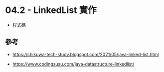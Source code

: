 # 04.2 - LinkedList 實作
* [程式碼]()

## 參考
* https://chikuwa-tech-study.blogspot.com/2021/05/java-linked-list.html

* https://www.codingsusu.com/java-datastructure-linkedlist/